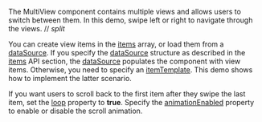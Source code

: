 The MultiView component contains multiple views and allows users to switch between them. In this demo, swipe left or right to navigate through the views.
// _split_

You can create view items in the [items](/Documentation/ApiReference/UI_Components/dxMultiView/Configuration/items/) array, or load them from a [dataSource](/Documentation/ApiReference/UI_Components/dxMultiView/Configuration/#dataSource). If you specify the [dataSource](/Documentation/ApiReference/UI_Components/dxMultiView/Configuration/#dataSource) structure as described in the [items](/Documentation/ApiReference/UI_Components/dxMultiView/Configuration/items/) API section, the [dataSource](/Documentation/ApiReference/UI_Components/dxMultiView/Configuration/#dataSource) populates the component with view items. Otherwise, you need to specify an [itemTemplate](/Documentation/ApiReference/UI_Components/dxMultiView/Configuration/#itemTemplate). This demo shows how to implement the latter scenario.

If you want users to scroll back to the first item after they swipe the last item, set the [loop](/Documentation/ApiReference/UI_Components/dxMultiView/Configuration/#loop) property to **true**. Specify the [animationEnabled](/Documentation/ApiReference/UI_Components/dxMultiView/Configuration/#animationEnabled) property to enable or disable the scroll animation.

